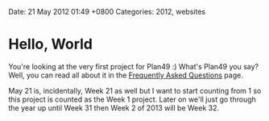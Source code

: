 Date: 21 May 2012 01:49 +0800
Categories: 2012, websites

# Hello, World

You're looking at the very first project for Plan49 :) What's Plan49 you say?
Well, you can read all about it in the [Frequently Asked Questions](/faq) page.

May 21 is, incidentally, Week 21 as well but I want to start counting from 1 so this project is counted as the Week 1 project. Later on we'll just go through the year up until Week 31 then Week 2 of 2013 will be Week 32.